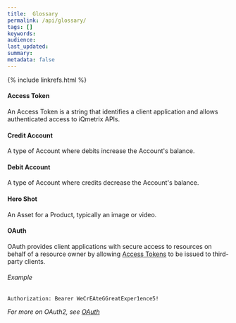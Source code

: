 ```yaml
---
title:  Glossary
permalink: /api/glossary/
tags: []
keywords: 
audience: 
last_updated: 
summary: 
metadata: false
---
```


{% include linkrefs.html %}

#### Access Token

An Access Token is a string that identifies a client application and allows authenticated access to iQmetrix APIs.

#### Credit Account

A type of Account where debits increase the Account's balance.

#### Debit Account

A type of Account where credits decrease the Account's balance.

#### Hero Shot

An Asset for a Product, typically an image or video.

#### OAuth

OAuth provides client applications with secure access to resources on behalf of a resource owner by allowing [Access Tokens](#Access-Token) to be issued to third-party clients. 

###### Example

    Authorization: Bearer WeCrEAteGGreatExper1ence5!

*For more on OAuth2, see [OAuth](http://oauth.net/2/)*
